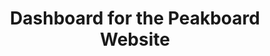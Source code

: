 ---
layout: article
title: Dashboard for the Peakboard Website
description: 
  - In this template you can see a dashboard that is on the official website of Peakboard GmbH. This provides an overview of what Peakboard offers and shows two diagrams that show how much costs and time a company can save with the help of the Peakboard solution.
lang: de
weight: 1000
isDraft: true
ref: Peakboard-Website-Dashboard
category:
image: Peakboard-Website-Dashboard.png
image_thumbnail: Peakboard-Website-Dashboard_thumbnail.png
download: Peakboard-Website-Dashboard.pbmx
overview_description:
overview_benefits:
overview_data_sources:
---